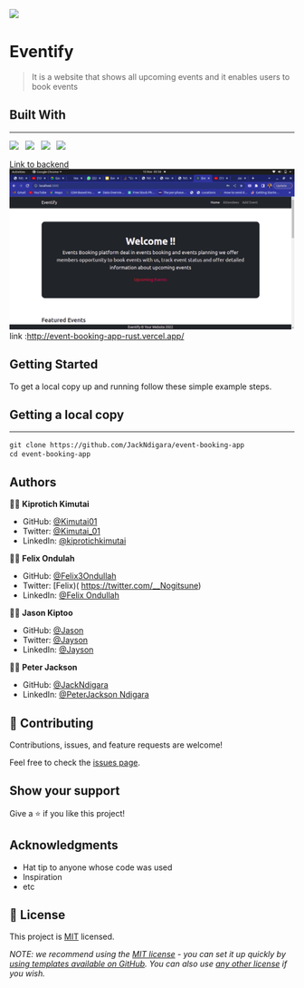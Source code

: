 ![](https://img.shields.io/badge/Kiprotich-kimutai-yellow?labelColor=blue)&nbsp;

# Eventify

> It is a website that shows all upcoming events and it enables users to book events

## Built With

---

![](https://img.shields.io/badge/Github-black)&nbsp;&nbsp;&nbsp;![](https://img.shields.io/badge/React-green)&nbsp;&nbsp;&nbsp;![](https://img.shields.io/badge/CSS-Yellow)&nbsp;&nbsp;&nbsp;![](https://img.shields.io/badge/Ruby-Red)

[Link to backend](https://github.com/Kimutai01/Events-api)
![screenshot](./scr.png)
link :http://event-booking-app-rust.vercel.app/

## Getting Started

To get a local copy up and running follow these simple example steps.

## Getting a local copy

---

```
git clone https://github.com/JackNdigara/event-booking-app
cd event-booking-app
```

## Authors

👤👤 **Kiprotich Kimutai**

- GitHub: [@Kimutai01](https://github.com/Kimutai01)
- Twitter: [@Kimutai_01](https://twitter.com/Kimutai_01?s=09)
- LinkedIn: [@kiprotichkimutai](https://www.linkedin.com/m/in/kimutai-kiprotich-1b5045216)

👤👤 **Felix Ondulah**

- GitHub: [@Felix3Ondullah](https://github.com/Felix3Ondullah)
- Twitter: [Felix)( https://twitter.com/__Nogitsune)
- LinkedIn: [@Felix Ondullah](https://www.linkedin.com/in/felix-ondullah/)

👤👤 **Jason Kiptoo**

- GitHub: [@Jason](https://github.com/jasonkiptoo)
- Twitter: [@Jayson](https://twitter.com/jason_kiptoo)
- LinkedIn: [@Jayson](https://www.linkedin.com/in/jason-kiptoo-4641941a4)

👤👤 **Peter Jackson**

- GitHub: [@JackNdigara](https://github.com/JackNdigara)
- LinkedIn: [@PeterJackson Ndigara](https://www.linkedin.com/in/peterjackson-ndigara-16937724b/)

## 🤝 Contributing

Contributions, issues, and feature requests are welcome!

Feel free to check the [issues page](../../issues/).

## Show your support

Give a ⭐️ if you like this project!

## Acknowledgments

- Hat tip to anyone whose code was used
- Inspiration
- etc

## 📝 License

This project is [MIT](./LICENSE) licensed.

_NOTE: we recommend using the [MIT license](https://choosealicense.com/licenses/mit/) - you can set it up quickly by [using templates available on GitHub](https://docs.github.com/en/communities/setting-up-your-project-for-healthy-contributions/adding-a-license-to-a-repository). You can also use [any other license](https://choosealicense.com/licenses/) if you wish._
